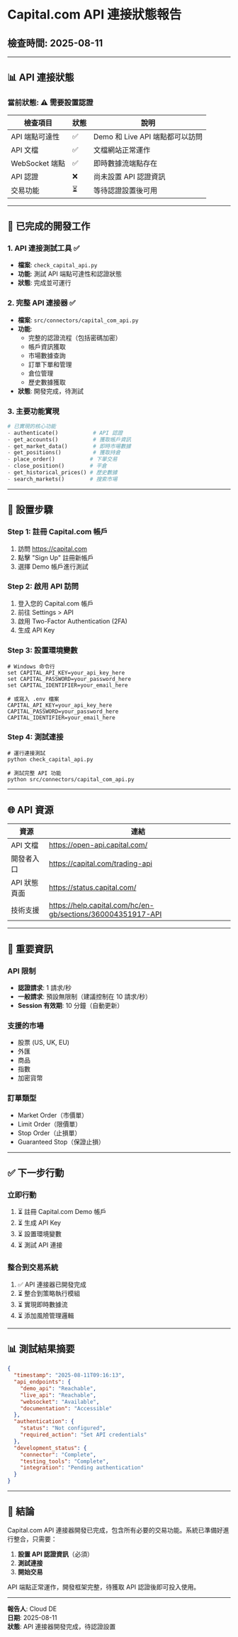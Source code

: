 # Capital.com API 連接狀態報告

## 檢查時間: 2025-08-11

---

## 📊 API 連接狀態

### 當前狀態: ⚠️ 需要設置認證

| 檢查項目 | 狀態 | 說明 |
|---------|------|------|
| API 端點可達性 | ✅ | Demo 和 Live API 端點都可以訪問 |
| API 文檔 | ✅ | 文檔網站正常運作 |
| WebSocket 端點 | ✅ | 即時數據流端點存在 |
| API 認證 | ❌ | 尚未設置 API 認證資訊 |
| 交易功能 | ⏳ | 等待認證設置後可用 |

---

## 🔧 已完成的開發工作

### 1. API 連接測試工具 ✅
- **檔案**: `check_capital_api.py`
- **功能**: 測試 API 端點可達性和認證狀態
- **狀態**: 完成並可運行

### 2. 完整 API 連接器 ✅
- **檔案**: `src/connectors/capital_com_api.py`
- **功能**: 
  - 完整的認證流程（包括密碼加密）
  - 帳戶資訊獲取
  - 市場數據查詢
  - 訂單下單和管理
  - 倉位管理
  - 歷史數據獲取
- **狀態**: 開發完成，待測試

### 3. 主要功能實現
```python
# 已實現的核心功能
- authenticate()           # API 認證
- get_accounts()           # 獲取帳戶資訊
- get_market_data()        # 即時市場數據
- get_positions()          # 獲取持倉
- place_order()           # 下單交易
- close_position()        # 平倉
- get_historical_prices() # 歷史數據
- search_markets()        # 搜索市場
```

---

## 📝 設置步驟

### Step 1: 註冊 Capital.com 帳戶
1. 訪問 https://capital.com
2. 點擊 "Sign Up" 註冊新帳戶
3. 選擇 Demo 帳戶進行測試

### Step 2: 啟用 API 訪問
1. 登入您的 Capital.com 帳戶
2. 前往 Settings > API
3. 啟用 Two-Factor Authentication (2FA)
4. 生成 API Key

### Step 3: 設置環境變數
```batch
# Windows 命令行
set CAPITAL_API_KEY=your_api_key_here
set CAPITAL_PASSWORD=your_password_here
set CAPITAL_IDENTIFIER=your_email_here

# 或寫入 .env 檔案
CAPITAL_API_KEY=your_api_key_here
CAPITAL_PASSWORD=your_password_here
CAPITAL_IDENTIFIER=your_email_here
```

### Step 4: 測試連接
```batch
# 運行連接測試
python check_capital_api.py

# 測試完整 API 功能
python src/connectors/capital_com_api.py
```

---

## 🌐 API 資源

| 資源 | 連結 |
|------|------|
| API 文檔 | https://open-api.capital.com/ |
| 開發者入口 | https://capital.com/trading-api |
| API 狀態頁面 | https://status.capital.com/ |
| 技術支援 | https://help.capital.com/hc/en-gb/sections/360004351917-API |

---

## 🔑 重要資訊

### API 限制
- **認證請求**: 1 請求/秒
- **一般請求**: 預設無限制（建議控制在 10 請求/秒）
- **Session 有效期**: 10 分鐘（自動更新）

### 支援的市場
- 股票 (US, UK, EU)
- 外匯
- 商品
- 指數
- 加密貨幣

### 訂單類型
- Market Order（市價單）
- Limit Order（限價單）
- Stop Order（止損單）
- Guaranteed Stop（保證止損）

---

## ✅ 下一步行動

### 立即行動
1. ⏳ 註冊 Capital.com Demo 帳戶
2. ⏳ 生成 API Key
3. ⏳ 設置環境變數
4. ⏳ 測試 API 連接

### 整合到交易系統
1. ✅ API 連接器已開發完成
2. ⏳ 整合到策略執行模組
3. ⏳ 實現即時數據流
4. ⏳ 添加風險管理邏輯

---

## 📊 測試結果摘要

```json
{
  "timestamp": "2025-08-11T09:16:13",
  "api_endpoints": {
    "demo_api": "Reachable",
    "live_api": "Reachable",
    "websocket": "Available",
    "documentation": "Accessible"
  },
  "authentication": {
    "status": "Not configured",
    "required_action": "Set API credentials"
  },
  "development_status": {
    "connector": "Complete",
    "testing_tools": "Complete",
    "integration": "Pending authentication"
  }
}
```

---

## 🚀 結論

Capital.com API 連接器開發已完成，包含所有必要的交易功能。系統已準備好進行整合，只需要：

1. **設置 API 認證資訊**（必須）
2. **測試連接**
3. **開始交易**

API 端點正常運作，開發框架完整，待獲取 API 認證後即可投入使用。

---

**報告人**: Cloud DE  
**日期**: 2025-08-11  
**狀態**: API 連接器開發完成，待認證設置